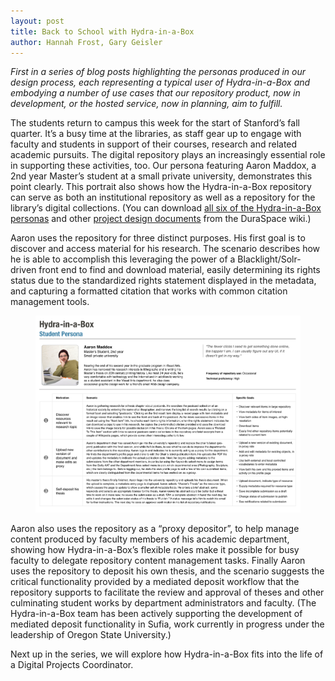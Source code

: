```yaml
---
layout: post
title: Back to School with Hydra-in-a-Box
author: Hannah Frost, Gary Geisler
---
```


*First in a series of blog posts highlighting the personas produced in our design process, each representing a typical user of Hydra-in-a-Box and embodying a number of use cases that our repository product, now in development, or the hosted service, now in planning, aim to fulfill.*

The students return to campus this week for the start of Stanford’s fall quarter. It’s a busy time at the libraries, as staff gear up to engage with faculty and students in support of their courses, research and related academic pursuits. The digital repository plays an increasingly essential role in supporting these activities, too. Our persona featuring Aaron Maddox, a 2nd year Master’s student at a small private university, demonstrates this point clearly. This portrait also shows how the Hydra-in-a-Box repository can serve as both an institutional repository as well as a repository for the library’s digital collections.
(You can download
<a href="https://wiki.duraspace.org/download/attachments/76841397/Hydra-in-a-Box%20Personas.pdf?version=3&modificationDate=1465782652119&api=v2">all six of the Hydra-in-a-Box personas</a>
and other
<a href="https://wiki.duraspace.org/display/hydra/Hydra-in-a-Box+Design+Documents">project design documents</a>
from the DuraSpace wiki.)

Aaron uses the repository for three distinct purposes. His first goal is to discover and access material for his research. The scenario describes how he is able to accomplish this leveraging the power of a Blacklight/Solr-driven front end to find and download material, easily determining its rights status due to the standardized rights statement displayed in the metadata, and capturing a formatted citation that works with common citation management tools.

<figure class="image fit persona">
  <a href="https://wiki.duraspace.org/download/attachments/76841397/Hydra-in-a-Box%20Personas.pdf?version=3&modificationDate=1465782652119&api=v2">
    <img src="/images/Hydra-in-a-Box_Persona-Student.png" alt="Student Persona" />
  </a>
</figure>

Aaron also uses the repository as a “proxy depositor”, to help manage content produced by faculty members of his academic department, showing how Hydra-in-a-Box’s flexible roles make it possible for busy faculty to delegate repository content management tasks. Finally Aaron uses the repository to deposit his own thesis, and the scenario suggests the critical functionality provided by a mediated deposit workflow that the repository supports to facilitate the review and approval of theses and other culminating student works by department administrators and faculty. (The Hydra-in-a-Box team has been actively supporting the development of mediated deposit functionality in Sufia, work currently in progress under the leadership of Oregon State University.)

Next up in the series, we will explore how Hydra-in-a-Box fits into the life of a Digital Projects Coordinator.
